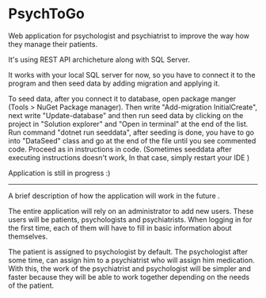 # PsychToGo
Web application for psychologist and psychiatrist to improve the way how they manage their patients.

It's using REST API archicheture along with SQL Server.



It works with your local SQL server for now, so you have to connect it to the program and then seed data by adding migration and applying it.

To seed data, after you connect it to database, open package manger (Tools > NuGet Package manager). Then write "Add-migration InitialCreate", next write "Update-database" and then run seed data by clicking on the project in "Solution explorer" and "Open in terminal" at the end of the list. Run command "dotnet run seeddata", after seeding is done, you have to go into "DataSeed" class and go at the end of the file until you see commented code. Proceed as in instructions in code.
(Sometimes seeddata after executing instructions doesn't work, In that case, simply restart your IDE )

Application is still in progress :)


-------------------------------------------------------------------------------------------------------------------------------------------------------------------------
                                                                
                                                         
A brief description of how the application will work in the future .

The entire application will rely on an administrator to add new users. These users will be patients, psychologists and psychiatrists. When logging in for the first time, each of them will have to fill in basic information about themselves. 

The patient is assigned to psychologist by default. The psychologist after some time, can assign him to a psychiatrist who will assign him medication. With this, the work of the psychiatrist and psychologist will be simpler and faster because they will be able to work together depending on the needs of the patient.

